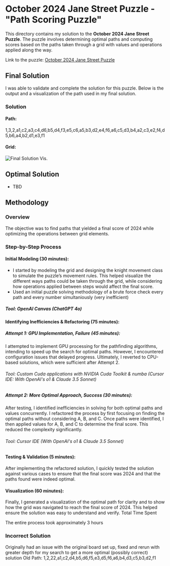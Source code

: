 # October 2024 Jane Street Puzzle - "Path Scoring Puzzle" 

This directory contains my solution to the **October 2024 Jane Street Puzzle**. The puzzle involves determining optimal paths and computing scores based on the paths taken through a grid with values and operations applied along the way.

Link to the puzzle: [October 2024 Jane Street Puzzle](https://www.janestreet.com/puzzles/current-puzzle/)

## Final Solution

I was able to validate and complete the solution for this puzzle. Below is the output and a visualization of the path used in my final solution.

### Solution
#### Path:
1,3,2,a1,c2,a3,c4,d6,b5,d4,f3,e5,c6,a5,b3,d2,e4,f6,a6,c5,d3,b4,a2,c3,e2,f4,d5,b6,a4,b2,d1,e3,f1

#### Grid:
![Final Solution Vis.](https://github.com/JackSwitzer/Jane-Street-Puzzles/blob/main/October%202024/photos/Final%20Solution%20Vis.png?raw=true)



## Optimal Solution
- TBD

## Methodology
### Overview
The objective was to find paths that yielded a final score of 2024 while optimizing the operations between grid elements.

### Step-by-Step Process

#### Initial Modeling (30 minutes):
- I started by modeling the grid and designing the knight movement class to simulate the puzzle’s movement rules. This helped visualize the different ways paths could be taken through the grid, while considering how operations applied between steps would affect the final score.
- Used an initial puzzle solving methodology of a brute force check every path and every number simultaniously (very inefficient)
##### Tool: OpenAI Canvas (ChatGPT 4o)


#### Identifying Inefficiencies & Refactoring (75 minutes):
##### Attempt 1: GPU Implementation, Failure (45 minutes):
I attempted to implement GPU processing for the pathfinding algorithms, intending to speed up the search for optimal paths. However, I encountered configuration issues that delayed progress. Ultimately, I reverted to CPU-based solutions, which were sufficient after Attempt 2.
###### Tool: Custom Cuda applications with NVIDIA Cuda Toolkit & numba (Cursor IDE: With OpenAI's o1 & Claude 3.5 Sonnet)

##### Attempt 2: More Optimal Approach, Success (30 minutes):
After testing, I identified inefficiencies in solving for both optimal paths and values concurrently. 
I refactored the process by first focusing on finding the optimal paths without considering A, B, and C. Once paths were identified, I then applied values for A, B, and C to determine the final score. This reduced the complexity significantly.
###### Tool: Cursor IDE (With OpenAI's o1 & Claude 3.5 Sonnet)


#### Testing & Validation (5 minutes):
After implementing the refactored solution, I quickly tested the solution against various cases to ensure that the final score was 2024 and that the paths found were indeed optimal.


#### Visualization (60 minutes):
Finally, I generated a visualization of the optimal path for clarity and to show how the grid was navigated to reach the final score of 2024. This helped ensure the solution was easy to understand and verify.
Total Time Spent

The entire process took approximately 3 hours

### Incorrect Solution
Originally had an issue with the original board set up, fixed and rerun with greater depth for my search to get a more optimal (possibly correct) solution
Old Path: 1,2,22,a1,c2,d4,b5,d6,f5,e3,d5,f6,a6,b4,d3,c5,b3,d2,f1
